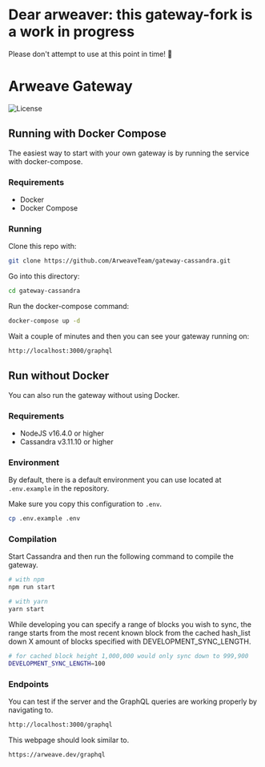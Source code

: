# Dear arweaver: this gateway-fork is a work in progress
Please don't attempt to use at this point in time! :pray:

# Arweave Gateway

![License](https://img.shields.io/badge/license-MIT-blue.svg)

## Running with Docker Compose
The easiest way to start with your own gateway is by running the service with docker-compose.
### Requirements
- Docker
- Docker Compose

### Running
Clone this repo with:
```bash
git clone https://github.com/ArweaveTeam/gateway-cassandra.git
```

Go into this directory:
```bash
cd gateway-cassandra
```

Run the docker-compose command:
```bash
docker-compose up -d
```

Wait a couple of minutes and then you can see your gateway running on:
```bash
http://localhost:3000/graphql
```

## Run without Docker
You can also run the gateway without using Docker.
### Requirements
- NodeJS v16.4.0 or higher
- Cassandra v3.11.10 or higher

### Environment

By default, there is a default environment you can use located at `.env.example` in the repository.


Make sure you copy this configuration to `.env`.

```bash
cp .env.example .env
```

### Compilation

Start Cassandra and then run the following command to compile the gateway.

```bash
# with npm
npm run start

# with yarn
yarn start
```

While developing you can specify a range of blocks you wish to sync,
the range starts from the most recent known block from the cached hash_list
down X amount of blocks specified with DEVELOPMENT_SYNC_LENGTH.

```bash
# for cached block height 1,000,000 would only sync down to 999,900
DEVELOPMENT_SYNC_LENGTH=100
```

### Endpoints

You can test if the server and the GraphQL queries are working properly by navigating to.

```bash
http://localhost:3000/graphql
```

This webpage should look similar to.

```bash
https://arweave.dev/graphql
```
